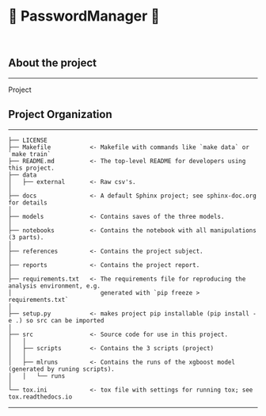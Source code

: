 # 🔐 PasswordManager 🔐

<br>

## About the project
---

Project

## Project Organization

------------

    ├── LICENSE
    ├── Makefile           <- Makefile with commands like `make data` or `make train`
    ├── README.md          <- The top-level README for developers using this project.
    ├── data
    │   ├── external       <- Raw csv's.
    │
    ├── docs               <- A default Sphinx project; see sphinx-doc.org for details
    │
    ├── models             <- Contains saves of the three models.
    │
    ├── notebooks          <- Contains the notebook with all manipulations (3 parts).
    │
    ├── references         <- Contains the project subject.
    │
    ├── reports            <- Contains the project report.
    │
    ├── requirements.txt   <- The requirements file for reproducing the analysis environment, e.g.
    │                         generated with `pip freeze > requirements.txt`
    │
    ├── setup.py           <- makes project pip installable (pip install -e .) so src can be imported
    │
    ├── src                <- Source code for use in this project.
    │   │
    │   ├── scripts        <- Contains the 3 scripts (project)
    │   │
    │   ├── mlruns         <- Contains the runs of the xgboost model (generated by runing scripts).
    │   │   └── runs
    │
    └── tox.ini            <- tox file with settings for running tox; see tox.readthedocs.io

---
